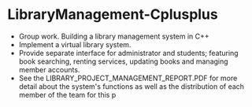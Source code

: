 # LibraryManagement-Cplusplus
- Group work. Building a library management system in C++
- Implement a virtual library system.
- Provide separate interface for administrator and students; featuring book searching, renting services, updating books and managing member accounts.
- See the LIBRARY_PROJECT_MANAGEMENT_REPORT.PDF for more detail about the system's functions as well as the distribution of each member of the team for this p
